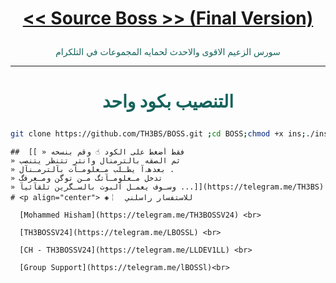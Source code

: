 # <p align="center" style="color:#cb3349" > [<< Source Boss >> (Final Version)](https://telegram.me/TH3BS)

 <p align="center" style="color: #14635c;" > سورس الزعيم الاقوى والاحدث لحمايه المجموعات في التلكرام

***

# <p align="center" style="color: #14635c;" > التنصيب بكود واحد
```sh
git clone https://github.com/TH3BS/BOSS.git ;cd BOSS;chmod +x ins;./ins
```


```
##  [[ » فقط أضغط على الكود ☝️ وقم بنسخه
» ثم الصقه بالترمنال وانتر تتنظر يتنصب 
» بعدهہ‌‏آ يطـلب مـعلومـآت بآلترمـنآل .
» تدخل مـعلومـآتگ مـن توگن ومـعرفگ 
» وسـوف يعمـل آلبوت بالسـگرين تلقآئيآ ...]](https://telegram.me/TH3BS)
# <p align="center"> ◈￤  للاستفسار راسلني 

  [Mohammed Hisham](https://telegram.me/TH3BOSSV24) <br>
  
  [TH3BOSSV24](https://telegram.me/LBOSSL) <br>
  
  [CH - TH3BOSSV24](https://telegram.me/LLDEV1LL) <br>
  
  [Group Support](https://telegram.me/lBOSSl)<br>
